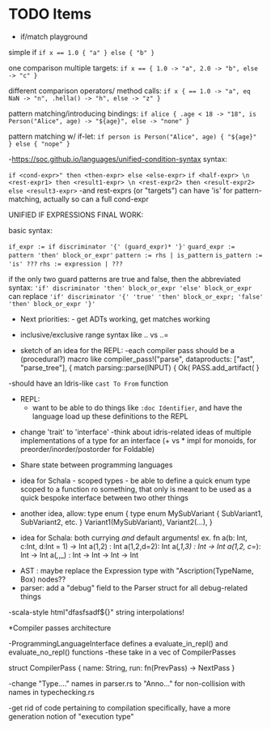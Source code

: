 
# TODO Items

- if/match playground

simple if
`if x == 1.0 { "a" } else { "b" }`

one comparison multiple targets:
`if x == { 1.0 -> "a", 2.0 -> "b", else -> "c" }`

different comparison operators/ method calls:
`if x { == 1.0 -> "a", eq NaN -> "n", .hella() -> "h", else -> "z" }`

pattern matching/introducing bindings:
`if alice { .age < 18 -> "18", is Person("Alice", age) -> "${age}", else -> "none" }`

pattern matching w/ if-let:
`if person is Person("Alice", age) { "${age}" } else { "nope" }`

-https://soc.github.io/languages/unified-condition-syntax syntax:

`if <cond-expr>" then <then-expr> else <else-expr>`
`if <half-expr> \n <rest-expr1> then <result1-expr> \n <rest-expr2> then <result-expr2> else <result3-expr>`
-and rest-exprs (or "targets") can have 'is' for pattern-matching, actually so can a full cond-expr

UNIFIED IF EXPRESSIONS FINAL WORK:

basic syntax:

`if_expr := if discriminator '{' (guard_expr)* '}'`
`guard_expr := pattern 'then' block_or_expr'`
`pattern := rhs | is_pattern`
`is_pattern := 'is' ???`
`rhs := expression | ???`


if the only two guard patterns are true and false, then the abbreviated syntax:
`'if' discriminator 'then' block_or_expr 'else' block_or_expr`
can replace `'if' discriminator '{' 'true' 'then' block_or_expr; 'false' 'then' block_or_expr '}'`




- Next priorities: - get ADTs working, get matches working

- inclusive/exclusive range syntax like .. vs ..=

- sketch of an idea for the REPL:
        -each compiler pass should be a (procedural?) macro like
        compiler_pass!("parse", dataproducts: ["ast", "parse_tree"], {
         match parsing::parse(INPUT) {
           Ok(
                PASS.add_artifact(
        }

-should have an Idris-like `cast To From` function

- REPL:
  - want to be able to do things like `:doc Identifier`, and have the language load up these definitions to the REPL


* change 'trait' to 'interface'
  -think about idris-related ideas of multiple implementations of a type for an interface (+ vs * impl for monoids, for preorder/inorder/postorder for Foldable)

* Share state between programming languages

* idea for Schala - scoped types - be able to define a quick enum type scoped to a function ro something, that only is meant to be used as a quick bespoke interface between two other things

* another idea, allow:
type enum {
  type enum MySubVariant {
    SubVariant1, SubVariant2, etc.
    }
 Variant1(MySubVariant),
 Variant2(...),
 }



* idea for Schala: both currying *and* default arguments!
        ex. fn a(b: Int, c:Int, d:Int = 1) -> Int
            a(1,2) : Int
            a(1,2,d=2): Int
            a(_,1,3) : Int -> Int
            a(1,2, c=_): Int -> Int
            a(_,_,_) : Int -> Int -> Int -> Int



- AST : maybe replace the Expression type with "Ascription(TypeName, Box<Expression>) nodes??
- parser: add a "debug" field to the Parser struct for all debug-related things

-scala-style html"dfasfsadf${}" string interpolations!

*Compiler passes architecture

-ProgrammingLanguageInterface defines a evaluate_in_repl() and evaluate_no_repl() functions
-these take in a vec of CompilerPasses

struct CompilerPass {
        name: String,
        run: fn(PrevPass) -> NextPass
}

-change "Type...." names in parser.rs to "Anno..." for non-collision with names in typechecking.rs

-get rid of code pertaining to compilation specifically, have a more generation notion of "execution type"
